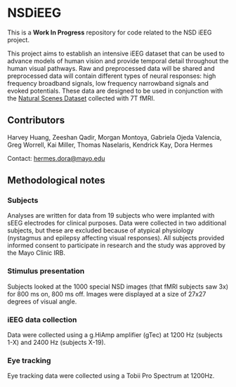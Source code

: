 # NSDiEEG

This is a **Work In Progress** repository for code related to the NSD iEEG project.

This project aims to establish an intensive iEEG dataset that can be used to advance models of human vision and provide temporal detail throughout the human visual pathways. Raw and preprocessed data will be shared and preprocessed data will contain different types of neural responses: high frequency broadband signals, low frequency narrowband signals and evoked potentials. These data are designed to be used in conjunction with the [Natural Scenes Dataset](https://naturalscenesdataset.org/) collected with 7T fMRI.

## Contributors
Harvey Huang, Zeeshan Qadir, Morgan Montoya, Gabriela Ojeda Valencia, Greg Worrell, Kai Miller, Thomas Naselaris, Kendrick Kay, Dora Hermes 

Contact: hermes.dora@mayo.edu

## Methodological notes

### Subjects
Analyses are written for data from 19 subjects who were implanted with sEEG electrodes for clinical purposes. Data were collected in two additional subjects, but these are excluded because of atypical physiology (nystagmus and epilepsy affecting visual responses). All subjects provided informed consent to participate in research and the study was approved by the Mayo Clinic IRB.

### Stimulus presentation
Subjects looked at the 1000 special NSD images (that fMRI subjects saw 3x) for 800 ms on, 800 ms off. Images were displayed at a size of 27x27 degrees of visual angle.

### iEEG data collection
Data were collected using a g.HiAmp amplifier (gTec) at 1200 Hz (subjects 1-X) and 2400 Hz (subjects X-19).

### Eye tracking
Eye tracking data were collected using a Tobii Pro Spectrum at 1200Hz.


